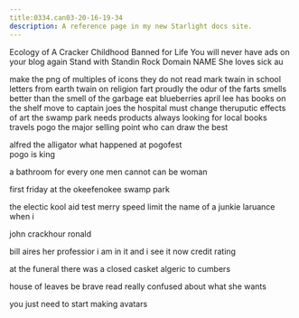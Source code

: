 ```yaml
---
title:0334.can03-20-16-19-34
description: A reference page in my new Starlight docs site.
---
```

Ecology of A Cracker Childhood
Banned for Life 
You will never have ads on your blog again
Stand with Standin Rock 
Domain NAME 
She loves sick au

make the png of multiples of icons 
they do not read mark twain in school
letters from earth twain on religion 
fart proudly 
the odur of the farts smells better than the smell of the garbage 
eat blueberries 
april lee has books on the shelf 
move to captain joes 
the hospital must change 
theruputic effects of art 
the swamp park needs products 
always looking for local books
travels
pogo
the major selling point
who can draw the best 

alfred the alligator 
what happened at pogofest  
pogo is king 

a bathroom for every one
men cannot can be woman 

first friday at the okeefenokee swamp park 

the electic kool aid test 
merry 
speed limit the name of a junkie 
laruance 
when i

john crackhour 
ronald

bill aires her professior 
i am in it and i see it now 
credit rating 

at the funeral there was a closed casket
algeric to cumbers

house of leaves
be brave read
really confused about what she wants
 
you just need to start making avatars 



